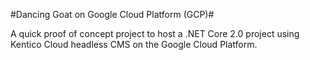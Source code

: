 ﻿#Dancing Goat on Google Cloud Platform (GCP)#

A quick proof of concept project to host a .NET Core 2.0 project using Kentico Cloud headless CMS on the Google Cloud Platform.